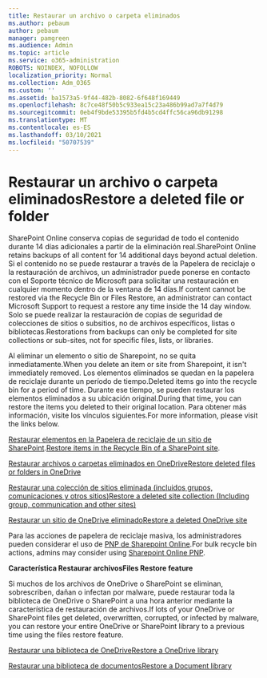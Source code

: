 ```yaml
---
title: Restaurar un archivo o carpeta eliminados
ms.author: pebaum
author: pebaum
manager: pamgreen
ms.audience: Admin
ms.topic: article
ms.service: o365-administration
ROBOTS: NOINDEX, NOFOLLOW
localization_priority: Normal
ms.collection: Adm_O365
ms.custom: ''
ms.assetid: ba1573a5-9f44-482b-8082-6f648f169449
ms.openlocfilehash: 8c7ce48f50b5c933ea15c23a486b99ad7a7f4d79
ms.sourcegitcommit: 0eb4f9bde53395b5fd4b5cd4ffc56ca96db91298
ms.translationtype: MT
ms.contentlocale: es-ES
ms.lasthandoff: 03/10/2021
ms.locfileid: "50707539"
---
```

# <a name="restore-a-deleted-file-or-folder"></a><span data-ttu-id="30056-102">Restaurar un archivo o carpeta eliminados</span><span class="sxs-lookup"><span data-stu-id="30056-102">Restore a deleted file or folder</span></span>

<span data-ttu-id="30056-103">SharePoint Online conserva copias de seguridad de todo el contenido durante 14 días adicionales a partir de la eliminación real.</span><span class="sxs-lookup"><span data-stu-id="30056-103">SharePoint Online retains backups of all content for 14 additional days beyond actual deletion.</span></span> <span data-ttu-id="30056-104">Si el contenido no se puede restaurar a través de la Papelera de reciclaje o la restauración de archivos, un administrador puede ponerse en contacto con el Soporte técnico de Microsoft para solicitar una restauración en cualquier momento dentro de la ventana de 14 días.</span><span class="sxs-lookup"><span data-stu-id="30056-104">If content cannot be restored via the Recycle Bin or Files Restore, an administrator can contact Microsoft Support to request a restore any time inside the 14 day window.</span></span> <span data-ttu-id="30056-105">Solo se puede realizar la restauración de copias de seguridad de colecciones de sitios o subsitios, no de archivos específicos, listas o bibliotecas.</span><span class="sxs-lookup"><span data-stu-id="30056-105">Restorations from backups can only be completed for site collections or sub-sites, not for specific files, lists, or libraries.</span></span>

<span data-ttu-id="30056-106">Al eliminar un elemento o sitio de Sharepoint, no se quita inmediatamente.</span><span class="sxs-lookup"><span data-stu-id="30056-106">When you delete an item or site from Sharepoint, it isn't immediately removed.</span></span> <span data-ttu-id="30056-107">Los elementos eliminados se quedan en la papelera de reciclaje durante un período de tiempo.</span><span class="sxs-lookup"><span data-stu-id="30056-107">Deleted items go into the recycle bin for a period of time.</span></span> <span data-ttu-id="30056-108">Durante ese tiempo, se pueden restaurar los elementos eliminados a su ubicación original.</span><span class="sxs-lookup"><span data-stu-id="30056-108">During that time, you can restore the items you deleted to their original location.</span></span> <span data-ttu-id="30056-109">Para obtener más información, visite los vínculos siguientes.</span><span class="sxs-lookup"><span data-stu-id="30056-109">For more information, please visit the links below.</span></span>

<span data-ttu-id="30056-110">[Restaurar elementos en la Papelera de reciclaje de un sitio de SharePoint](https://support.microsoft.com/office/restore-items-in-the-recycle-bin-that-were-deleted-from-sharepoint-or-teams-6df466b6-55f2-4898-8d6e-c0dff851a0be).</span><span class="sxs-lookup"><span data-stu-id="30056-110">[Restore items in the Recycle Bin of a SharePoint site](https://support.microsoft.com/office/restore-items-in-the-recycle-bin-that-were-deleted-from-sharepoint-or-teams-6df466b6-55f2-4898-8d6e-c0dff851a0be).</span></span>

[<span data-ttu-id="30056-111">Restaurar archivos o carpetas eliminados en OneDrive</span><span class="sxs-lookup"><span data-stu-id="30056-111">Restore deleted files or folders in OneDrive</span></span>](https://support.office.com/article/Restore-deleted-files-or-folders-in-OneDrive-949ada80-0026-4db3-a953-c99083e6a84f)

[<span data-ttu-id="30056-112">Restaurar una colección de sitios eliminada (incluidos grupos, comunicaciones y otros sitios)</span><span class="sxs-lookup"><span data-stu-id="30056-112">Restore a deleted site collection (Including group, communication and other sites)</span></span>](https://docs.microsoft.com/sharepoint/restore-deleted-site-collection)

[<span data-ttu-id="30056-113">Restaurar un sitio de OneDrive eliminado</span><span class="sxs-lookup"><span data-stu-id="30056-113">Restore a deleted OneDrive site</span></span>](https://docs.microsoft.com/onedrive/restore-deleted-onedrive)

<span data-ttu-id="30056-114">Para las acciones de papelera de reciclaje masiva, los administradores pueden considerar el uso de [PNP de Sharepoint Online](https://docs.microsoft.com/powershell/sharepoint/sharepoint-pnp/sharepoint-pnp-cmdlets?view=sharepoint-ps).</span><span class="sxs-lookup"><span data-stu-id="30056-114">For bulk recycle bin actions, admins may consider using [Sharepoint Online PNP](https://docs.microsoft.com/powershell/sharepoint/sharepoint-pnp/sharepoint-pnp-cmdlets?view=sharepoint-ps).</span></span>

<span data-ttu-id="30056-115">**Característica Restaurar archivos**</span><span class="sxs-lookup"><span data-stu-id="30056-115">**Files Restore feature**</span></span>

<span data-ttu-id="30056-116">Si muchos de los archivos de OneDrive o SharePoint se eliminan, sobrescriben, dañan o infectan por malware, puede restaurar toda la biblioteca de OneDrive o SharePoint a una hora anterior mediante la característica de restauración de archivos.</span><span class="sxs-lookup"><span data-stu-id="30056-116">If lots of your OneDrive or SharePoint files get deleted, overwritten, corrupted, or infected by malware, you can restore your entire OneDrive or SharePoint library to a previous time using the files restore feature.</span></span>

[<span data-ttu-id="30056-117">Restaurar una biblioteca de OneDrive</span><span class="sxs-lookup"><span data-stu-id="30056-117">Restore a OneDrive library</span></span>](https://support.office.com/article/restore-your-onedrive-fa231298-759d-41cf-bcd0-25ac53eb8a15)

[<span data-ttu-id="30056-118">Restaurar una biblioteca de documentos</span><span class="sxs-lookup"><span data-stu-id="30056-118">Restore a Document library</span></span>](https://support.office.com/article/restore-a-document-library-317791c3-8bd0-4dfd-8254-3ca90883d39a)

